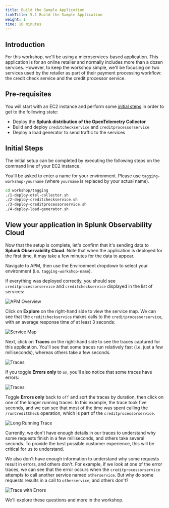 ```yaml
---
title: Build the Sample Application
linkTitle: 5.1 Build the Sample Application
weight: 1
time: 10 minutes
---
```


## Introduction

For this workshop, we'll be using a microservices-based application. This application is for an online retailer and normally includes more than a dozen services.  However, to keep the workshop simple, we'll be focusing on two services used by the retailer as part of their payment processing workflow:  the credit check service and the credit processor service.

## Pre-requisites

You will start with an EC2 instance and perform some [initial steps](#initial-steps) in order to get to the following state:

* Deploy the **Splunk distribution of the OpenTelemetry Collector**
* Build and deploy `creditcheckservice` and `creditprocessorservice`
* Deploy a load generator to send traffic to the services

## Initial Steps

The initial setup can be completed by executing the following steps on the command line of your EC2 instance.

You'll be asked to enter a name for your environment.  Please use `tagging-workshop-yourname` (where `yourname` is replaced by your actual name).

``` bash
cd workshop/tagging
./1-deploy-otel-collector.sh
./2-deploy-creditcheckservice.sh
./3-deploy-creditprocessorservice.sh
./4-deploy-load-generator.sh
```

## View your application in Splunk Observability Cloud

Now that the setup is complete, let's confirm that it's sending data to **Splunk Observability Cloud**.  Note that when the application is deployed for the first time, it may take a few minutes for the data to appear.

Navigate to APM, then use the Environment dropdown to select your environment (i.e. `tagging-workshop-name`).

If everything was deployed correctly, you should see `creditprocessorservice` and `creditcheckservice` displayed in the list of services:

![APM Overview](../images/apm_overview.png)

Click on **Explore** on the right-hand side to view the service map.  We can see that the `creditcheckservice` makes calls to the `creditprocessorservice`, with an average response time of at least 3 seconds:

![Service Map](../images/service_map.png)

Next, click on **Traces** on the right-hand side to see the traces captured for this application. You'll see that some traces run relatively fast (i.e. just a few milliseconds), whereas others take a few seconds.

![Traces](../images/traces.png)

If you toggle **Errors only** to `on`, you'll also notice that some traces have errors:

![Traces](../images/traces_with_errors.png)

Toggle **Errors only** back to `off` and sort the traces by duration, then click on one of the longer running traces. In this example, the trace took five seconds, and we can see that most of the time was spent calling the `/runCreditCheck` operation, which is part of the `creditprocessorservice`.

![Long Running Trace](../images/long_running_trace.png)

Currently, we don't have enough details in our traces to understand why some requests finish in a few milliseconds, and others take several seconds. To provide the best possible customer experience, this will be critical for us to understand.

We also don't have enough information to understand why some requests result in errors, and others don't. For example, if we look at one of the error traces, we can see that the error occurs when the `creditprocessorservice` attempts to call another service named `otherservice`.  But why do some requests results in a call to `otherservice`, and others don't?

![Trace with Errors](../images/error_trace.png)

We'll explore these questions and more in the workshop.
